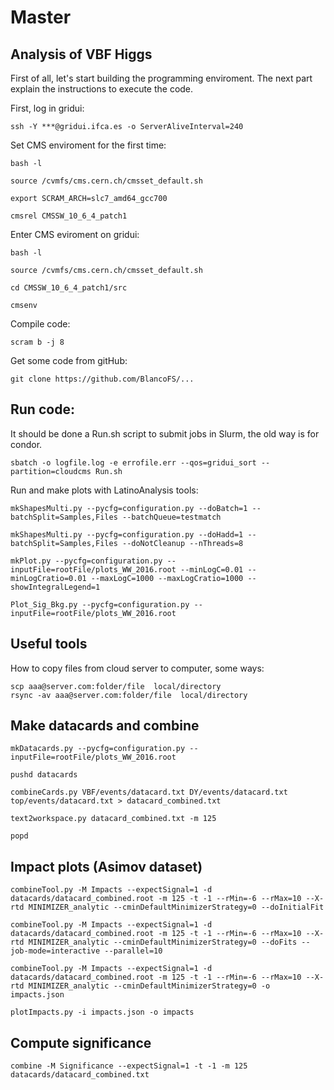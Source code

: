# Master

## Analysis of VBF Higgs 

First of all, let's start building the programming enviroment. The next part explain the instructions to execute the code. 

First, log in gridui:

```ssh -Y ***@gridui.ifca.es -o ServerAliveInterval=240```


Set CMS enviroment for the first time:

```
bash -l

source /cvmfs/cms.cern.ch/cmsset_default.sh

export SCRAM_ARCH=slc7_amd64_gcc700

cmsrel CMSSW_10_6_4_patch1
```


Enter CMS eviroment on gridui:

```
bash -l

source /cvmfs/cms.cern.ch/cmsset_default.sh

cd CMSSW_10_6_4_patch1/src

cmsenv
```

Compile code:

```scram b -j 8```


Get some code from gitHub:

```git clone https://github.com/BlancoFS/...```


## Run code:

It should be done a Run.sh script to submit jobs in Slurm, the old way is for condor.


```
sbatch -o logfile.log -e errofile.err --qos=gridui_sort --partition=cloudcms Run.sh
```

Run and make plots with LatinoAnalysis tools:

```
mkShapesMulti.py --pycfg=configuration.py --doBatch=1 --batchSplit=Samples,Files --batchQueue=testmatch

mkShapesMulti.py --pycfg=configuration.py --doHadd=1 --batchSplit=Samples,Files --doNotCleanup --nThreads=8

mkPlot.py --pycfg=configuration.py --inputFile=rootFile/plots_WW_2016.root --minLogC=0.01 --minLogCratio=0.01 --maxLogC=1000 --maxLogCratio=1000 --showIntegralLegend=1

Plot_Sig_Bkg.py --pycfg=configuration.py --inputFile=rootFile/plots_WW_2016.root

```

## Useful tools

How to copy files from cloud server to computer, some ways:

```
scp aaa@server.com:folder/file  local/directory
rsync -av aaa@server.com:folder/file  local/directory
```

## Make datacards and combine 

```
mkDatacards.py --pycfg=configuration.py --inputFile=rootFile/plots_WW_2016.root

pushd datacards

combineCards.py VBF/events/datacard.txt DY/events/datacard.txt top/events/datacard.txt > datacard_combined.txt

text2workspace.py datacard_combined.txt -m 125

popd
```

## Impact plots (Asimov dataset)

```
combineTool.py -M Impacts --expectSignal=1 -d datacards/datacard_combined.root -m 125 -t -1 --rMin=-6 --rMax=10 --X-rtd MINIMIZER_analytic --cminDefaultMinimizerStrategy=0 --doInitialFit

combineTool.py -M Impacts --expectSignal=1 -d datacards/datacard_combined.root -m 125 -t -1 --rMin=-6 --rMax=10 --X-rtd MINIMIZER_analytic --cminDefaultMinimizerStrategy=0 --doFits --job-mode=interactive --parallel=10

combineTool.py -M Impacts --expectSignal=1 -d datacards/datacard_combined.root -m 125 -t -1 --rMin=-6 --rMax=10 --X-rtd MINIMIZER_analytic --cminDefaultMinimizerStrategy=0 -o impacts.json

plotImpacts.py -i impacts.json -o impacts
```

## Compute significance

```
combine -M Significance --expectSignal=1 -t -1 -m 125 datacards/datacard_combined.txt
```



